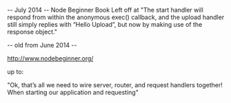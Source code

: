 
-- July 2014 -- 
Node Beginner Book
Left off at "The start handler will respond from within the anonymous exec() callback, and the upload handler
still simply replies with “Hello Upload”, but now by making use of the response object."

-- old from June 2014 --

http://www.nodebeginner.org/

up to:

"Ok, that’s all we need to wire server, router, and request handlers together! When starting our
application and requesting"